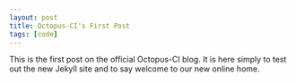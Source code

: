 ```yaml
---
layout: post
title: Octopus-CI's First Post
tags: [code]
---
```


This is the first post on the official Octopus-CI blog. It is here simply to test out the new Jekyll site and to say welcome to our new online home.
